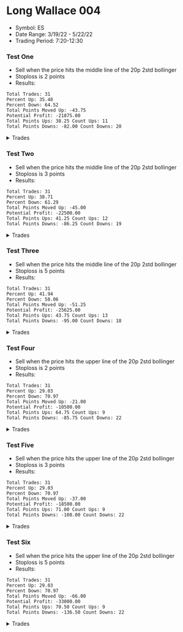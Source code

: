 # Long Wallace 004

- Symbol: ES
- Date Range: 3/19/22 - 5/22/22
- Trading Period: 7:20-12:30

### Test One

- Sell when the price hits the middle line of the 20p 2std bollinger
- Stoploss is 2 points
- Results:

```
Total Trades: 31
Percent Up: 35.48
Percent Down: 64.52
Total Points Moved Up: -43.75
Potential Profit: -21875.00
Total Points Ups: 38.25 Count Ups: 11
Total Points Downs: -82.00 Count Downs: 20
```

<details><summary>Trades</summary>

<code>In: 2022-03-23 09:15:00 Out: 2022-03-23 09:20:00 Total Move Up: 3.25</code> <br />
<code>In: 2022-03-28 07:40:00 Out: 2022-03-28 07:43:00 Total Move Up: 1.25</code> <br />
<code>In: 2022-03-28 08:28:00 Out: 2022-03-28 08:33:00 Total Move Up: -5.50</code> <br />
<code>In: 2022-03-28 08:52:00 Out: 2022-03-28 08:54:00 Total Move Up: -1.00</code> <br />
<code>In: 2022-03-30 08:03:00 Out: 2022-03-30 08:07:00 Total Move Up: -3.50</code> <br />
<code>In: 2022-03-30 10:24:00 Out: 2022-03-30 10:34:00 Total Move Up: -1.75</code> <br />
<code>In: 2022-03-30 12:07:00 Out: 2022-03-30 12:12:00 Total Move Up: -2.75</code> <br />
<code>In: 2022-04-05 08:42:00 Out: 2022-04-05 08:54:00 Total Move Up: -3.00</code> <br />
<code>In: 2022-04-05 12:01:00 Out: 2022-04-05 12:04:00 Total Move Up: -4.75</code> <br />
<code>In: 2022-04-07 08:57:00 Out: 2022-04-07 09:01:00 Total Move Up: 1.50</code> <br />
<code>In: 2022-04-07 09:52:00 Out: 2022-04-07 09:57:00 Total Move Up: -2.25</code> <br />
<code>In: 2022-04-20 11:58:00 Out: 2022-04-20 12:02:00 Total Move Up: 5.50</code> <br />
<code>In: 2022-04-21 08:36:00 Out: 2022-04-21 08:38:00 Total Move Up: -2.75</code> <br />
<code>In: 2022-04-21 10:21:00 Out: 2022-04-21 10:23:00 Total Move Up: 0.50</code> <br />
<code>In: 2022-04-22 10:43:00 Out: 2022-04-22 10:51:00 Total Move Up: -2.75</code> <br />
<code>In: 2022-04-22 10:44:00 Out: 2022-04-22 10:49:00 Total Move Up: -2.00</code> <br />
<code>In: 2022-04-26 08:39:00 Out: 2022-04-26 08:41:00 Total Move Up: -6.50</code> <br />
<code>In: 2022-04-29 08:15:00 Out: 2022-04-29 08:19:00 Total Move Up: 3.75</code> <br />
<code>In: 2022-04-29 11:12:00 Out: 2022-04-29 11:16:00 Total Move Up: 7.75</code> <br />
<code>In: 2022-04-29 11:42:00 Out: 2022-04-29 11:48:00 Total Move Up: -4.25</code> <br />
<code>In: 2022-04-29 12:16:00 Out: 2022-04-29 12:20:00 Total Move Up: 7.00</code> <br />
<code>In: 2022-05-04 08:17:00 Out: 2022-05-04 08:26:00 Total Move Up: 0.25</code> <br />
<code>In: 2022-05-04 11:36:00 Out: 2022-05-04 11:38:00 Total Move Up: -10.00</code> <br />
<code>In: 2022-05-09 07:27:00 Out: 2022-05-09 07:29:00 Total Move Up: -5.75</code> <br />
<code>In: 2022-05-09 11:30:00 Out: 2022-05-09 11:32:00 Total Move Up: -9.50</code> <br />
<code>In: 2022-05-10 09:36:00 Out: 2022-05-10 09:38:00 Total Move Up: -4.25</code> <br />
<code>In: 2022-05-11 11:01:00 Out: 2022-05-11 11:03:00 Total Move Up: -0.25</code> <br />
<code>In: 2022-05-11 12:18:00 Out: 2022-05-11 12:20:00 Total Move Up: -5.50</code> <br />
<code>In: 2022-05-12 11:35:00 Out: 2022-05-12 11:39:00 Total Move Up: -4.00</code> <br />
<code>In: 2022-05-18 11:39:00 Out: 2022-05-18 11:48:00 Total Move Up: 1.00</code> <br />
<code>In: 2022-05-19 10:52:00 Out: 2022-05-19 10:54:00 Total Move Up: 6.50</code> <br />

</details>

### Test Two

- Sell when the price hits the middle line of the 20p 2std bollinger
- Stoploss is 3 points
- Results:

```
Total Trades: 31
Percent Up: 38.71
Percent Down: 61.29
Total Points Moved Up: -45.00
Potential Profit: -22500.00
Total Points Ups: 41.25 Count Ups: 12
Total Points Downs: -86.25 Count Downs: 19
```

<details><summary>Trades</summary>

<code>In: 2022-03-23 09:15:00 Out: 2022-03-23 09:20:00 Total Move Up: 3.25</code> <br />
<code>In: 2022-03-28 07:40:00 Out: 2022-03-28 07:43:00 Total Move Up: 1.25</code> <br />
<code>In: 2022-03-28 08:28:00 Out: 2022-03-28 08:34:00 Total Move Up: -6.00</code> <br />
<code>In: 2022-03-28 08:52:00 Out: 2022-03-28 09:02:00 Total Move Up: 3.00</code> <br />
<code>In: 2022-03-30 08:03:00 Out: 2022-03-30 08:07:00 Total Move Up: -3.50</code> <br />
<code>In: 2022-03-30 10:24:00 Out: 2022-03-30 10:34:00 Total Move Up: -1.75</code> <br />
<code>In: 2022-03-30 12:07:00 Out: 2022-03-30 12:12:00 Total Move Up: -2.75</code> <br />
<code>In: 2022-04-05 08:42:00 Out: 2022-04-05 08:54:00 Total Move Up: -3.00</code> <br />
<code>In: 2022-04-05 12:01:00 Out: 2022-04-05 12:04:00 Total Move Up: -4.75</code> <br />
<code>In: 2022-04-07 08:57:00 Out: 2022-04-07 09:01:00 Total Move Up: 1.50</code> <br />
<code>In: 2022-04-07 09:52:00 Out: 2022-04-07 09:57:00 Total Move Up: -2.25</code> <br />
<code>In: 2022-04-20 11:58:00 Out: 2022-04-20 12:02:00 Total Move Up: 5.50</code> <br />
<code>In: 2022-04-21 08:36:00 Out: 2022-04-21 08:40:00 Total Move Up: -3.75</code> <br />
<code>In: 2022-04-21 10:21:00 Out: 2022-04-21 10:23:00 Total Move Up: 0.50</code> <br />
<code>In: 2022-04-22 10:43:00 Out: 2022-04-22 10:51:00 Total Move Up: -2.75</code> <br />
<code>In: 2022-04-22 10:44:00 Out: 2022-04-22 10:51:00 Total Move Up: -3.25</code> <br />
<code>In: 2022-04-26 08:39:00 Out: 2022-04-26 08:41:00 Total Move Up: -6.50</code> <br />
<code>In: 2022-04-29 08:15:00 Out: 2022-04-29 08:19:00 Total Move Up: 3.75</code> <br />
<code>In: 2022-04-29 11:12:00 Out: 2022-04-29 11:16:00 Total Move Up: 7.75</code> <br />
<code>In: 2022-04-29 11:42:00 Out: 2022-04-29 11:48:00 Total Move Up: -4.25</code> <br />
<code>In: 2022-04-29 12:16:00 Out: 2022-04-29 12:20:00 Total Move Up: 7.00</code> <br />
<code>In: 2022-05-04 08:17:00 Out: 2022-05-04 08:26:00 Total Move Up: 0.25</code> <br />
<code>In: 2022-05-04 11:36:00 Out: 2022-05-04 11:38:00 Total Move Up: -10.00</code> <br />
<code>In: 2022-05-09 07:27:00 Out: 2022-05-09 07:29:00 Total Move Up: -5.75</code> <br />
<code>In: 2022-05-09 11:30:00 Out: 2022-05-09 11:32:00 Total Move Up: -9.50</code> <br />
<code>In: 2022-05-10 09:36:00 Out: 2022-05-10 09:39:00 Total Move Up: -6.00</code> <br />
<code>In: 2022-05-11 11:01:00 Out: 2022-05-11 11:03:00 Total Move Up: -0.25</code> <br />
<code>In: 2022-05-11 12:18:00 Out: 2022-05-11 12:20:00 Total Move Up: -5.50</code> <br />
<code>In: 2022-05-12 11:35:00 Out: 2022-05-12 11:40:00 Total Move Up: -4.75</code> <br />
<code>In: 2022-05-18 11:39:00 Out: 2022-05-18 11:48:00 Total Move Up: 1.00</code> <br />
<code>In: 2022-05-19 10:52:00 Out: 2022-05-19 10:54:00 Total Move Up: 6.50</code> <br />

</details>

### Test Three

- Sell when the price hits the middle line of the 20p 2std bollinger
- Stoploss is 5 points
- Results:

```
Total Trades: 31
Percent Up: 41.94
Percent Down: 58.06
Total Points Moved Up: -51.25
Potential Profit: -25625.00
Total Points Ups: 43.75 Count Ups: 13
Total Points Downs: -95.00 Count Downs: 18
```

<details><summary>Trades</summary>

<code>In: 2022-03-23 09:15:00 Out: 2022-03-23 09:20:00 Total Move Up: 3.25</code> <br />
<code>In: 2022-03-28 07:40:00 Out: 2022-03-28 07:43:00 Total Move Up: 1.25</code> <br />
<code>In: 2022-03-28 08:28:00 Out: 2022-03-28 08:34:00 Total Move Up: -6.00</code> <br />
<code>In: 2022-03-28 08:52:00 Out: 2022-03-28 09:02:00 Total Move Up: 3.00</code> <br />
<code>In: 2022-03-30 08:03:00 Out: 2022-03-30 08:09:00 Total Move Up: -6.50</code> <br />
<code>In: 2022-03-30 10:24:00 Out: 2022-03-30 10:34:00 Total Move Up: -1.75</code> <br />
<code>In: 2022-03-30 12:07:00 Out: 2022-03-30 12:19:00 Total Move Up: -5.50</code> <br />
<code>In: 2022-04-05 08:42:00 Out: 2022-04-05 08:59:00 Total Move Up: -6.25</code> <br />
<code>In: 2022-04-05 12:01:00 Out: 2022-04-05 12:06:00 Total Move Up: -7.50</code> <br />
<code>In: 2022-04-07 08:57:00 Out: 2022-04-07 09:01:00 Total Move Up: 1.50</code> <br />
<code>In: 2022-04-07 09:52:00 Out: 2022-04-07 09:57:00 Total Move Up: -2.25</code> <br />
<code>In: 2022-04-20 11:58:00 Out: 2022-04-20 12:02:00 Total Move Up: 5.50</code> <br />
<code>In: 2022-04-21 08:36:00 Out: 2022-04-21 08:43:00 Total Move Up: -6.50</code> <br />
<code>In: 2022-04-21 10:21:00 Out: 2022-04-21 10:23:00 Total Move Up: 0.50</code> <br />
<code>In: 2022-04-22 10:43:00 Out: 2022-04-22 10:54:00 Total Move Up: -7.25</code> <br />
<code>In: 2022-04-22 10:44:00 Out: 2022-04-22 10:54:00 Total Move Up: -7.75</code> <br />
<code>In: 2022-04-26 08:39:00 Out: 2022-04-26 08:42:00 Total Move Up: -1.75</code> <br />
<code>In: 2022-04-29 08:15:00 Out: 2022-04-29 08:19:00 Total Move Up: 3.75</code> <br />
<code>In: 2022-04-29 11:12:00 Out: 2022-04-29 11:16:00 Total Move Up: 7.75</code> <br />
<code>In: 2022-04-29 11:42:00 Out: 2022-04-29 11:50:00 Total Move Up: -6.50</code> <br />
<code>In: 2022-04-29 12:16:00 Out: 2022-04-29 12:20:00 Total Move Up: 7.00</code> <br />
<code>In: 2022-05-04 08:17:00 Out: 2022-05-04 08:26:00 Total Move Up: 0.25</code> <br />
<code>In: 2022-05-04 11:36:00 Out: 2022-05-04 11:39:00 Total Move Up: -4.00</code> <br />
<code>In: 2022-05-09 07:27:00 Out: 2022-05-09 07:30:00 Total Move Up: -7.00</code> <br />
<code>In: 2022-05-09 11:30:00 Out: 2022-05-09 11:32:00 Total Move Up: -9.50</code> <br />
<code>In: 2022-05-10 09:36:00 Out: 2022-05-10 09:40:00 Total Move Up: 0.50</code> <br />
<code>In: 2022-05-11 11:01:00 Out: 2022-05-11 11:03:00 Total Move Up: -0.25</code> <br />
<code>In: 2022-05-11 12:18:00 Out: 2022-05-11 12:20:00 Total Move Up: -5.50</code> <br />
<code>In: 2022-05-12 11:35:00 Out: 2022-05-12 11:44:00 Total Move Up: -3.25</code> <br />
<code>In: 2022-05-18 11:39:00 Out: 2022-05-18 11:50:00 Total Move Up: 3.00</code> <br />
<code>In: 2022-05-19 10:52:00 Out: 2022-05-19 10:54:00 Total Move Up: 6.50</code> <br />

</details>

### Test Four

- Sell when the price hits the upper line of the 20p 2std bollinger
- Stoploss is 2 points
- Results:

```
Total Trades: 31
Percent Up: 29.03
Percent Down: 70.97
Total Points Moved Up: -21.00
Potential Profit: -10500.00
Total Points Ups: 64.75 Count Ups: 9
Total Points Downs: -85.75 Count Downs: 22
```

<details><summary>Trades</summary>

<code>In: 2022-03-23 09:15:00 Out: 2022-03-23 09:36:00 Total Move Up: 0.75</code> <br />
<code>In: 2022-03-28 07:40:00 Out: 2022-03-28 07:49:00 Total Move Up: 6.25</code> <br />
<code>In: 2022-03-28 08:28:00 Out: 2022-03-28 08:33:00 Total Move Up: -5.50</code> <br />
<code>In: 2022-03-28 08:52:00 Out: 2022-03-28 08:54:00 Total Move Up: -1.00</code> <br />
<code>In: 2022-03-30 08:03:00 Out: 2022-03-30 08:07:00 Total Move Up: -3.50</code> <br />
<code>In: 2022-03-30 10:24:00 Out: 2022-03-30 10:39:00 Total Move Up: -2.50</code> <br />
<code>In: 2022-03-30 12:07:00 Out: 2022-03-30 12:12:00 Total Move Up: -2.75</code> <br />
<code>In: 2022-04-05 08:42:00 Out: 2022-04-05 08:54:00 Total Move Up: -3.00</code> <br />
<code>In: 2022-04-05 12:01:00 Out: 2022-04-05 12:04:00 Total Move Up: -4.75</code> <br />
<code>In: 2022-04-07 08:57:00 Out: 2022-04-07 09:11:00 Total Move Up: 5.50</code> <br />
<code>In: 2022-04-07 09:52:00 Out: 2022-04-07 09:58:00 Total Move Up: -0.25</code> <br />
<code>In: 2022-04-20 11:58:00 Out: 2022-04-20 12:13:00 Total Move Up: 13.00</code> <br />
<code>In: 2022-04-21 08:36:00 Out: 2022-04-21 08:38:00 Total Move Up: -2.75</code> <br />
<code>In: 2022-04-21 10:21:00 Out: 2022-04-21 10:23:00 Total Move Up: 0.50</code> <br />
<code>In: 2022-04-22 10:43:00 Out: 2022-04-22 10:51:00 Total Move Up: -2.75</code> <br />
<code>In: 2022-04-22 10:44:00 Out: 2022-04-22 10:49:00 Total Move Up: -2.00</code> <br />
<code>In: 2022-04-26 08:39:00 Out: 2022-04-26 08:41:00 Total Move Up: -6.50</code> <br />
<code>In: 2022-04-29 08:15:00 Out: 2022-04-29 08:31:00 Total Move Up: 15.50</code> <br />
<code>In: 2022-04-29 11:12:00 Out: 2022-04-29 11:22:00 Total Move Up: -3.00</code> <br />
<code>In: 2022-04-29 11:42:00 Out: 2022-04-29 11:48:00 Total Move Up: -4.25</code> <br />
<code>In: 2022-04-29 12:16:00 Out: 2022-04-29 12:31:00 Total Move Up: -1.00</code> <br />
<code>In: 2022-05-04 08:17:00 Out: 2022-05-04 08:29:00 Total Move Up: -1.25</code> <br />
<code>In: 2022-05-04 11:36:00 Out: 2022-05-04 11:38:00 Total Move Up: -10.00</code> <br />
<code>In: 2022-05-09 07:27:00 Out: 2022-05-09 07:29:00 Total Move Up: -5.75</code> <br />
<code>In: 2022-05-09 11:30:00 Out: 2022-05-09 11:32:00 Total Move Up: -9.50</code> <br />
<code>In: 2022-05-10 09:36:00 Out: 2022-05-10 09:38:00 Total Move Up: -4.25</code> <br />
<code>In: 2022-05-11 11:01:00 Out: 2022-05-11 11:05:00 Total Move Up: 2.25</code> <br />
<code>In: 2022-05-11 12:18:00 Out: 2022-05-11 12:20:00 Total Move Up: -5.50</code> <br />
<code>In: 2022-05-12 11:35:00 Out: 2022-05-12 11:39:00 Total Move Up: -4.00</code> <br />
<code>In: 2022-05-18 11:39:00 Out: 2022-05-18 11:48:00 Total Move Up: 1.00</code> <br />
<code>In: 2022-05-19 10:52:00 Out: 2022-05-19 10:56:00 Total Move Up: 20.00</code> <br />

</details>

### Test Five

- Sell when the price hits the upper line of the 20p 2std bollinger
- Stoploss is 3 points
- Results:

```
Total Trades: 31
Percent Up: 29.03
Percent Down: 70.97
Total Points Moved Up: -37.00
Potential Profit: -18500.00
Total Points Ups: 71.00 Count Ups: 9
Total Points Downs: -108.00 Count Downs: 22
```

<details><summary>Trades</summary>

<code>In: 2022-03-23 09:15:00 Out: 2022-03-23 09:44:00 Total Move Up: -7.25</code> <br />
<code>In: 2022-03-28 07:40:00 Out: 2022-03-28 07:49:00 Total Move Up: 6.25</code> <br />
<code>In: 2022-03-28 08:28:00 Out: 2022-03-28 08:34:00 Total Move Up: -6.00</code> <br />
<code>In: 2022-03-28 08:52:00 Out: 2022-03-28 09:12:00 Total Move Up: -2.50</code> <br />
<code>In: 2022-03-30 08:03:00 Out: 2022-03-30 08:07:00 Total Move Up: -3.50</code> <br />
<code>In: 2022-03-30 10:24:00 Out: 2022-03-30 10:41:00 Total Move Up: -2.75</code> <br />
<code>In: 2022-03-30 12:07:00 Out: 2022-03-30 12:12:00 Total Move Up: -2.75</code> <br />
<code>In: 2022-04-05 08:42:00 Out: 2022-04-05 08:54:00 Total Move Up: -3.00</code> <br />
<code>In: 2022-04-05 12:01:00 Out: 2022-04-05 12:04:00 Total Move Up: -4.75</code> <br />
<code>In: 2022-04-07 08:57:00 Out: 2022-04-07 09:11:00 Total Move Up: 5.50</code> <br />
<code>In: 2022-04-07 09:52:00 Out: 2022-04-07 10:03:00 Total Move Up: 7.00</code> <br />
<code>In: 2022-04-20 11:58:00 Out: 2022-04-20 12:13:00 Total Move Up: 13.00</code> <br />
<code>In: 2022-04-21 08:36:00 Out: 2022-04-21 08:40:00 Total Move Up: -3.75</code> <br />
<code>In: 2022-04-21 10:21:00 Out: 2022-04-21 10:23:00 Total Move Up: 0.50</code> <br />
<code>In: 2022-04-22 10:43:00 Out: 2022-04-22 10:51:00 Total Move Up: -2.75</code> <br />
<code>In: 2022-04-22 10:44:00 Out: 2022-04-22 10:51:00 Total Move Up: -3.25</code> <br />
<code>In: 2022-04-26 08:39:00 Out: 2022-04-26 08:41:00 Total Move Up: -6.50</code> <br />
<code>In: 2022-04-29 08:15:00 Out: 2022-04-29 08:31:00 Total Move Up: 15.50</code> <br />
<code>In: 2022-04-29 11:12:00 Out: 2022-04-29 11:23:00 Total Move Up: -4.75</code> <br />
<code>In: 2022-04-29 11:42:00 Out: 2022-04-29 11:48:00 Total Move Up: -4.25</code> <br />
<code>In: 2022-04-29 12:16:00 Out: 2022-04-29 12:47:00 Total Move Up: -8.75</code> <br />
<code>In: 2022-05-04 08:17:00 Out: 2022-05-04 08:29:00 Total Move Up: -1.25</code> <br />
<code>In: 2022-05-04 11:36:00 Out: 2022-05-04 11:38:00 Total Move Up: -10.00</code> <br />
<code>In: 2022-05-09 07:27:00 Out: 2022-05-09 07:29:00 Total Move Up: -5.75</code> <br />
<code>In: 2022-05-09 11:30:00 Out: 2022-05-09 11:32:00 Total Move Up: -9.50</code> <br />
<code>In: 2022-05-10 09:36:00 Out: 2022-05-10 09:39:00 Total Move Up: -6.00</code> <br />
<code>In: 2022-05-11 11:01:00 Out: 2022-05-11 11:05:00 Total Move Up: 2.25</code> <br />
<code>In: 2022-05-11 12:18:00 Out: 2022-05-11 12:21:00 Total Move Up: -4.25</code> <br />
<code>In: 2022-05-12 11:35:00 Out: 2022-05-12 11:40:00 Total Move Up: -4.75</code> <br />
<code>In: 2022-05-18 11:39:00 Out: 2022-05-18 11:48:00 Total Move Up: 1.00</code> <br />
<code>In: 2022-05-19 10:52:00 Out: 2022-05-19 10:56:00 Total Move Up: 20.00</code> <br />

</details>

### Test Six

- Sell when the price hits the upper line of the 20p 2std bollinger
- Stoploss is 5 points
- Results:

```
Total Trades: 31
Percent Up: 29.03
Percent Down: 70.97
Total Points Moved Up: -66.00
Potential Profit: -33000.00
Total Points Ups: 70.50 Count Ups: 9
Total Points Downs: -136.50 Count Downs: 22
```

<details><summary>Trades</summary>

<code>In: 2022-03-23 09:15:00 Out: 2022-03-23 09:45:00 Total Move Up: -8.50</code> <br />
<code>In: 2022-03-28 07:40:00 Out: 2022-03-28 07:49:00 Total Move Up: 6.25</code> <br />
<code>In: 2022-03-28 08:28:00 Out: 2022-03-28 08:34:00 Total Move Up: -6.00</code> <br />
<code>In: 2022-03-28 08:52:00 Out: 2022-03-28 09:18:00 Total Move Up: -6.00</code> <br />
<code>In: 2022-03-30 08:03:00 Out: 2022-03-30 08:09:00 Total Move Up: -6.50</code> <br />
<code>In: 2022-03-30 10:24:00 Out: 2022-03-30 10:59:00 Total Move Up: -4.75</code> <br />
<code>In: 2022-03-30 12:07:00 Out: 2022-03-30 12:19:00 Total Move Up: -5.50</code> <br />
<code>In: 2022-04-05 08:42:00 Out: 2022-04-05 08:59:00 Total Move Up: -6.25</code> <br />
<code>In: 2022-04-05 12:01:00 Out: 2022-04-05 12:06:00 Total Move Up: -7.50</code> <br />
<code>In: 2022-04-07 08:57:00 Out: 2022-04-07 09:11:00 Total Move Up: 5.50</code> <br />
<code>In: 2022-04-07 09:52:00 Out: 2022-04-07 10:03:00 Total Move Up: 7.00</code> <br />
<code>In: 2022-04-20 11:58:00 Out: 2022-04-20 12:13:00 Total Move Up: 13.00</code> <br />
<code>In: 2022-04-21 08:36:00 Out: 2022-04-21 08:43:00 Total Move Up: -6.50</code> <br />
<code>In: 2022-04-21 10:21:00 Out: 2022-04-21 10:23:00 Total Move Up: 0.50</code> <br />
<code>In: 2022-04-22 10:43:00 Out: 2022-04-22 10:54:00 Total Move Up: -7.25</code> <br />
<code>In: 2022-04-22 10:44:00 Out: 2022-04-22 10:54:00 Total Move Up: -7.75</code> <br />
<code>In: 2022-04-26 08:39:00 Out: 2022-04-26 08:42:00 Total Move Up: -1.75</code> <br />
<code>In: 2022-04-29 08:15:00 Out: 2022-04-29 08:31:00 Total Move Up: 15.50</code> <br />
<code>In: 2022-04-29 11:12:00 Out: 2022-04-29 11:37:00 Total Move Up: -8.50</code> <br />
<code>In: 2022-04-29 11:42:00 Out: 2022-04-29 11:50:00 Total Move Up: -6.50</code> <br />
<code>In: 2022-04-29 12:16:00 Out: 2022-04-29 12:47:00 Total Move Up: -8.75</code> <br />
<code>In: 2022-05-04 08:17:00 Out: 2022-05-04 08:31:00 Total Move Up: -4.75</code> <br />
<code>In: 2022-05-04 11:36:00 Out: 2022-05-04 11:39:00 Total Move Up: -4.00</code> <br />
<code>In: 2022-05-09 07:27:00 Out: 2022-05-09 07:30:00 Total Move Up: -7.00</code> <br />
<code>In: 2022-05-09 11:30:00 Out: 2022-05-09 11:32:00 Total Move Up: -9.50</code> <br />
<code>In: 2022-05-10 09:36:00 Out: 2022-05-10 09:40:00 Total Move Up: 0.50</code> <br />
<code>In: 2022-05-11 11:01:00 Out: 2022-05-11 11:05:00 Total Move Up: 2.25</code> <br />
<code>In: 2022-05-11 12:18:00 Out: 2022-05-11 12:21:00 Total Move Up: -4.25</code> <br />
<code>In: 2022-05-12 11:35:00 Out: 2022-05-12 11:44:00 Total Move Up: -3.25</code> <br />
<code>In: 2022-05-18 11:39:00 Out: 2022-05-18 11:59:00 Total Move Up: -5.75</code> <br />
<code>In: 2022-05-19 10:52:00 Out: 2022-05-19 10:56:00 Total Move Up: 20.00</code> <br />

</details>
